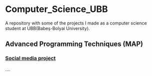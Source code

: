 # Computer_Science_UBB
A repository with some of the projects I made as a computer science student at UBB(Babeș-Bolyai University).

## Advanced Programming Techniques (MAP)

### [Social media project](https://github.com/BarteS3300/SocialMedia)
....
